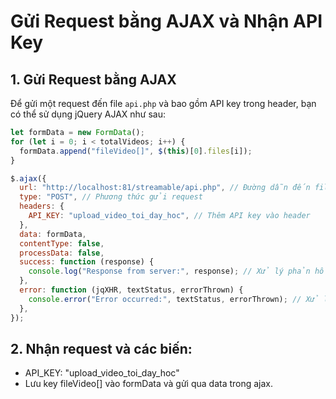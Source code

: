 # Gửi Request bằng AJAX và Nhận API Key

## 1. Gửi Request bằng AJAX

Để gửi một request đến file `api.php` và bao gồm API key trong header, bạn có thể sử dụng jQuery AJAX như sau:

```javascript
let formData = new FormData();
for (let i = 0; i < totalVideos; i++) {
  formData.append("fileVideo[]", $(this)[0].files[i]);
}

$.ajax({
  url: "http://localhost:81/streamable/api.php", // Đường dẫn đến file api.php
  type: "POST", // Phương thức gửi request
  headers: {
    API_KEY: "upload_video_toi_day_hoc", // Thêm API key vào header
  },
  data: formData,
  contentType: false,
  processData: false,
  success: function (response) {
    console.log("Response from server:", response); // Xử lý phản hồi từ server
  },
  error: function (jqXHR, textStatus, errorThrown) {
    console.error("Error occurred:", textStatus, errorThrown); // Xử lý lỗi
  },
});
```

## 2. Nhận request và các biến:

- API_KEY: "upload_video_toi_day_hoc"
- Lưu key fileVideo[] vào formData và gửi qua data trong ajax.
